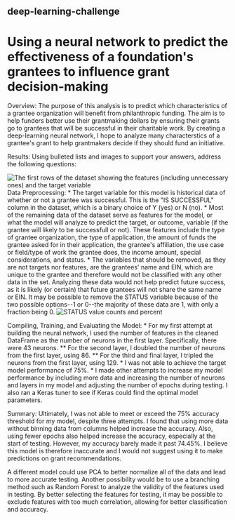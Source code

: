 ## deep-learning-challenge
# Using a neural network to predict the effectiveness of a foundation's grantees to influence grant decision-making

Overview:
The purpose of this analysis is to predict which characteristics of a grantee organization will benefit from philanthropic funding. The aim is to help funders better use their grantmaking dollars by ensuring their grants go to grantees that will be successful in their charitable work. By creating a deep-learning neural network, I hope to analyze many characterstics of a grantee's grant to help grantmakers decide if they should fund an initiative.

Results: Using bulleted lists and images to support your answers, address the following questions:

![The first rows of the dataset showing the features (including unnecessary ones) and the target variable](image.png)
Data Preprocessing:
    * The target variable for this model is historical data of whether or not a grantee was successful. This is the "IS SUCCESSFUL" column in the dataset, which is a binary choice of Y (yes) or N (no).
    * Most of the remaining data of the dataset serve as features for the model, or what the model will analyze to predict the target, or outcome, variable (if the grantee will likely to be successfull or not). These features include the type of grantee organization, the type of application, the amount of funds the grantee asked for in their application, the grantee's affiliation, the use case or field/type of work the grantee does, the income amount, special considerations, and status.
    * The variables that should be removed, as they are not targets nor features, are the grantees' name and EIN, which are unique to the grantee and therefore would not be classified with any other data in the set. Analyzing these data would not help predict future success, as it is likely (or certain) that future grantees will not share the same name or EIN. It may be possible to remove the STATUS variable because of the two possible options--1 or 0--the majority of these data are 1, with only a fraction being 0.
![STATUS value counts and percent](image-1.png)

Compiling, Training, and Evaluating the Model:
    * For my first attempt at building the neural network, I used the number of features in the cleaned DataFrame as the number of neurons in the first layer. Specifically, there were 43 neurons.
    ** For the second layer, I doubled the number of neurons from the first layer, using 86.
    ** For the third and final layer, I tripled the neurons from the first layer, using 129.
    * I was not able to achieve the target model performance of 75%.
    * I made other attempts to increase my model performance by including more data and increasing the number of neurons and layers in my model and adjusting the number of epochs during testing. I also ran a Keras tuner to see if Keras could find the optimal model parameters.

Summary: 
Ultimately, I was not able to meet or exceed the 75% accuracy threshold for my model, despite three attempts. I found that using more data without binning data from columns helped increase the accuracy. Also, using fewer epochs also helped increase the accuracy, especially at the start of testing. However, my accuracy barely made it past 74.45%. I believe this model is therefore inaccurate and I would not suggest using it to make predictions on grant recommendations.

A different model could use PCA to better normalize all of the data and lead to more accurate testing. Another possibility would be to use a branching method such as Random Forest to analyze the validity of the features used in testing. By better selecting the features for testing, it may be possible to exclude features with too much correlation, allowing for better classification and accuracy.

